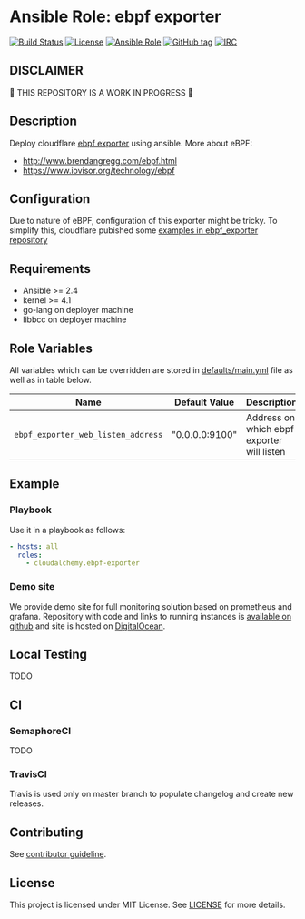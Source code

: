 # Ansible Role: ebpf exporter

[![Build Status](https://travis-ci.org/cloudalchemy/ansible-ebpf-exporter.svg?branch=master)](https://travis-ci.org/cloudalchemy/ansible-ebpf-exporter)
[![License](https://img.shields.io/badge/license-MIT%20License-brightgreen.svg)](https://opensource.org/licenses/MIT)
[![Ansible Role](https://img.shields.io/badge/ansible%20role-cloudalchemy.ebpf_exporter-blue.svg)](https://galaxy.ansible.com/cloudalchemy/ebpf-exporter/)
[![GitHub tag](https://img.shields.io/github/tag/cloudalchemy/ansible-ebpf-exporter.svg)](https://github.com/cloudalchemy/ansible-ebpf-exporter/tags)
[![IRC](https://img.shields.io/badge/irc.freeenode.net-%23cloudalchemy-yellow.svg)](https://kiwiirc.com/nextclient/#ircs://irc.freeenode.net/#cloudalchemy)

## DISCLAIMER

:construction: THIS REPOSITORY IS A WORK IN PROGRESS :construction:

## Description

Deploy cloudflare [ebpf exporter](https://github.com/cloudflare/ebpf_exporter) using ansible. More about eBPF: 
  - http://www.brendangregg.com/ebpf.html
  - https://www.iovisor.org/technology/ebpf

## Configuration

Due to nature of eBPF, configuration of this exporter might be tricky. To simplify this, cloudflare pubished some [examples in ebpf_exporter repository](https://github.com/cloudflare/ebpf_exporter/tree/master/examples)

## Requirements

- Ansible >= 2.4
- kernel >= 4.1
- go-lang on deployer machine
- libbcc on deployer machine

## Role Variables

All variables which can be overridden are stored in [defaults/main.yml](defaults/main.yml) file as well as in table below.

| Name           | Default Value | Description                        |
| -------------- | ------------- | -----------------------------------|
| `ebpf_exporter_web_listen_address` | "0.0.0.0:9100" | Address on which ebpf exporter will listen |

## Example

### Playbook

Use it in a playbook as follows:
```yaml
- hosts: all
  roles:
    - cloudalchemy.ebpf-exporter
```

### Demo site

We provide demo site for full monitoring solution based on prometheus and grafana. Repository with code and links to running instances is [available on github](https://github.com/cloudalchemy/demo-site) and site is hosted on [DigitalOcean](https://digitalocean.com).

## Local Testing

TODO

## CI

### SemaphoreCI

TODO

### TravisCI

Travis is used only on master branch to populate changelog and create new releases.

## Contributing

See [contributor guideline](CONTRIBUTING.md).

## License

This project is licensed under MIT License. See [LICENSE](/LICENSE) for more details.
